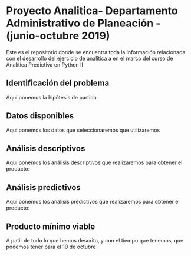 # Proyecto Analitica- Departamento Administrativo de Planeación -(junio-octubre 2019)
Este es el repositorio donde se encuentra toda la información relacionada con el desarrollo del ejercicio de analítica a  en el marco del curso de Analítica Predictiva en Python II 

## Identificación del problema
Aquí ponemos la hipótesis de partida

## Datos disponibles 
Aquí ponemos los datos que seleccionaremos que utilizaremos

## Análisis descriptivos
Aquí ponemos los análisis descriptivos que realizaremos para obtener el producto:

## Análisis predictivos
Aquí ponemos los análisis predictivos que realizaremos para obtener el producto:

## Producto mínimo viable
A patir de todo lo que hemos descrito, y con el tiempo que tenemos, que podemos tener para el 10 de octubre
